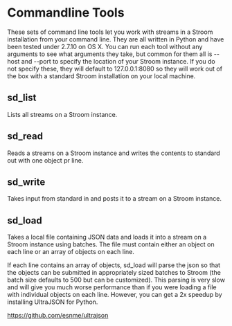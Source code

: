 Commandline Tools
=================

These sets of command line tools let you work with streams in a Stroom installation from your command line.
They are all written in Python and have been tested under 2.7.10 on OS X.
You can run each tool without any arguments to see what arguments they take, but common for them all is --host and --port to specify the location of your Stroom instance. If you do not specify these, they will default to 127.0.0.1:8080 so they will work out of the box with a standard Stroom installation on your local machine.

sd_list
-------

Lists all streams on a Stroom instance.

sd_read
-------

Reads a streams on a Stroom instance and writes the contents to standard out with one object pr line.

sd_write
--------

Takes input from standard in and posts it to a stream on a Stroom instance.

sd_load
-------

Takes a local file containing JSON data and loads it into a stream on a Stroom instance using batches.
The file must contain either an object on each line or an array of objects on each line.

If each line contains an array of objects, sd_load will parse the json so that the objects can be submitted in appropriately sized batches to Stroom (the batch size defaults to 500 but can be customized). This parsing is very slow and will give you much worse performance than if you were loading a file with individual objects on each line. However, you can get a 2x speedup by installing UltraJSON for Python.

https://github.com/esnme/ultrajson